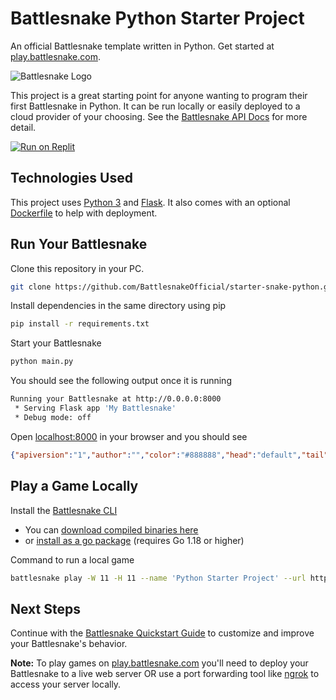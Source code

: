 # Battlesnake Python Starter Project

An official Battlesnake template written in Python. Get started at [play.battlesnake.com](https://play.battlesnake.com).

![Battlesnake Logo](https://media.battlesnake.com/social/StarterSnakeGitHubRepos_Python.png)

This project is a great starting point for anyone wanting to program their first Battlesnake in Python. It can be run locally or easily deployed to a cloud provider of your choosing. See the [Battlesnake API Docs](https://docs.battlesnake.com/api) for more detail. 

[![Run on Replit](https://repl.it/badge/github/BattlesnakeOfficial/starter-snake-python)](https://replit.com/@Battlesnake/starter-snake-python)

## Technologies Used

This project uses [Python 3](https://www.python.org/) and [Flask](https://flask.palletsprojects.com/). It also comes with an optional [Dockerfile](https://docs.docker.com/engine/reference/builder/) to help with deployment.

## Run Your Battlesnake

Clone this repository in your PC.

```sh
git clone https://github.com/BattlesnakeOfficial/starter-snake-python.git
```

Install dependencies in the same directory using pip

```sh
pip install -r requirements.txt
```

Start your Battlesnake

```sh
python main.py
```

You should see the following output once it is running

```sh
Running your Battlesnake at http://0.0.0.0:8000
 * Serving Flask app 'My Battlesnake'
 * Debug mode: off
```

Open [localhost:8000](http://localhost:8000) in your browser and you should see

```json
{"apiversion":"1","author":"","color":"#888888","head":"default","tail":"default"}
```

## Play a Game Locally

Install the [Battlesnake CLI](https://github.com/BattlesnakeOfficial/rules/tree/main/cli)
* You can [download compiled binaries here](https://github.com/BattlesnakeOfficial/rules/releases)
* or [install as a go package](https://github.com/BattlesnakeOfficial/rules/tree/main/cli#installation) (requires Go 1.18 or higher)

Command to run a local game

```sh
battlesnake play -W 11 -H 11 --name 'Python Starter Project' --url http://localhost:8000 -g solo --browser
```

## Next Steps

Continue with the [Battlesnake Quickstart Guide](https://docs.battlesnake.com/quickstart) to customize and improve your Battlesnake's behavior.

**Note:** To play games on [play.battlesnake.com](https://play.battlesnake.com) you'll need to deploy your Battlesnake to a live web server OR use a port forwarding tool like [ngrok](https://ngrok.com/) to access your server locally.
